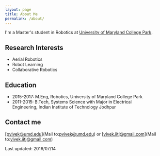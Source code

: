 ```yaml
---
layout: page
title: About Me
permalink: /about/
---
```


I'm a Master's student in Robotics at [University of Maryland College Park](http://www.umd.edu/). 

## Research Interests

* Aerial Robotics
* Robot Learning
* Collaborative Robotics


## Education

* 2015-2017: M.Eng, Robotics, University of Maryland College Park
* 2011-2015: B.Tech, Systems Science with Major in Electrical Engineering, Indian Institute of Technology Jodhpur

## Contact me

[pvivek@umd.edu](Mail to:pvivek@umd.edu) or [vivek.iitj@gmail.com](Mail to:vivek.iitj@gmail.com)

Last updated: 2016/07/14
